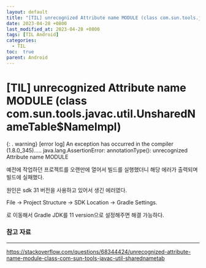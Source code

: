 ```yaml
---
layout: default
title: "[TIL] unrecognized Attribute name MODULE (class com.sun.tools.javac.util.UnsharedNameTable$NameImpl)"
date: 2023-04-28 +0800
last_modified_at: 2023-04-28 +0800
tags: [TIL Android]
categories:
  - TIL
toc:  true
parent: Android
---
```


# [TIL] unrecognized Attribute name MODULE (class com.sun.tools.javac.util.UnsharedNameTable$NameImpl)

{: . warning}
[error log] 
An exception has occurred in the compiler (1.8.0_345)…..
java.lang.AssertionError: annotationType(): unrecognized Attribute name MODULE

예전에 작업하던 프로젝트를 오랜만에 열어서 빌드를 실행했더니 해당 에러가 출력되며 빌드에 실패했다.

원인은 sdk 31 버전을 사용하고 있어서 생긴 에러였다.

File → Project Structure → SDK Location → Gradle Settings.

로 이동해서 Gradle JDK를 11 version으로 설정해주면 해결 가능하다.

### 참고 자료

---

<https://stackoverflow.com/questions/68344424/unrecognized-attribute-name-module-class-com-sun-tools-javac-util-sharednametab>